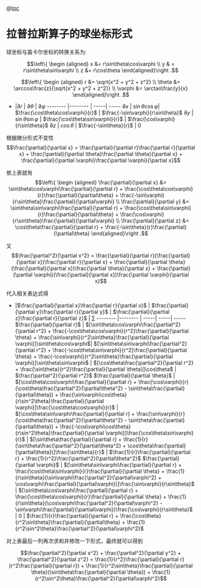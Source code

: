 @[toc](拉普拉斯算子的球坐标形式)

# 拉普拉斯算子的球坐标形式

球坐标与笛卡尔坐标的转换关系为:

$$\left\{ \begin {aligned}
x &= r\sin\theta\cos\varphi \\
y & = r\sin\theta\sin\varphi \\
z &= r\cos\theta
\end{aligned}\right .$$

$$\left\{ \begin {aligned}
r &= \sqrt{x^2 + y^2 + z^2} \\
\theta &= \arccos\frac{z}{\sqrt{x^2 + y^2 + z^2}} \\
\varphi &= \arctan\frac{y}{x}
\end{aligned}\right .$$

 -   |$\partial r$ | $\partial \theta$ | $\partial \varphi$
-------- |-------- | -----| -----
$\partial x$  | $\sin\theta\cos\varphi$| $\frac{\cos\theta\cos\varphi}{r}$ | $\frac{-\sin\varphi}{r\sin\theta}$
$\partial y$  | $\sin\theta\sin\varphi$ | $\frac{\cos\theta\sin\varphi}{r}$  | $\frac{\cos\varphi}{r\sin\theta}$
$\partial z$  | $\cos\theta$ | $\frac{-\sin\theta}{r}$ | $0$

根据微分形式不变性
$$\frac{\partial}{\partial x} = \frac{\partial}{\partial r}\frac{\partial r}{\partial x} + \frac{\partial}{\partial \theta}\frac{\partial \theta}{\partial x} + \frac{\partial}{\partial \varphi}\frac{\partial \varphi}{\partial x}$$

依上表就有
$$\left\{ \begin {aligned}
\frac{\partial}{\partial x} &= \sin\theta\cos\varphi\frac{\partial}{\partial r} + \frac{\cos\theta\cos\varphi}{r}\frac{\partial}{\partial\theta} + \frac{-\sin\varphi}{r\sin\theta}\frac{\partial}{\partial\varphi} \\
\frac{\partial}{\partial y} &= \sin\theta\sin\varphi\frac{\partial}{\partial r} + \frac{\cos\theta\sin\varphi}{r}\frac{\partial}{\partial\theta} + \frac{\cos\varphi}{r\sin\theta}\frac{\partial}{\partial\varphi} \\
\frac{\partial}{\partial z} &= \cos\theta\frac{\partial}{\partial r} + \frac{-\sin\theta}{r}\frac{\partial}{\partial\theta}
\end{aligned}\right .$$

又
$$\frac{\partial^2}{\partial x^2} = \frac{\partial}{\partial r}(\frac{\partial}{\partial x})\frac{\partial r}{\partial x} + \frac{\partial}{\partial \theta}(\frac{\partial}{\partial x})\frac{\partial \theta}{\partial x} + \frac{\partial}{\partial \varphi}(\frac{\partial}{\partial x})\frac{\partial \varphi}{\partial x}$$

代入相关表达式得

 -   |$\frac{\partial}{\partial x}\frac{\partial r}{\partial x}$ | $\frac{\partial}{\partial y}\frac{\partial r}{\partial y}$ | $\frac{\partial}{\partial z}\frac{\partial r}{\partial z}$ | $\sum$
-------- |-------- | -----| -----| -----
$\frac{\partial}{\partial r}$  | $[\sin\theta\cos\varphi\frac{\partial^2}{\partial r^2} + \frac{-\cos\theta\cos\varphi}{r^2}\frac{\partial}{\partial \theta} + \frac{\sin\varphi}{r^2\sin\theta}\frac{\partial}{\partial \varphi}]\sin\theta\cos\varphi$| $[\sin\theta\sin\varphi\frac{\partial^2}{\partial r^2} + \frac{-\cos\theta\sin\varphi}{r^2}\frac{\partial}{\partial \theta} + \frac{-\cos\varphi}{r^2\sin\theta}\frac{\partial}{\partial \varphi}]\sin\theta\sin\varphi$ | $[\cos\theta\frac{\partial^2}{\partial r^2} + \frac{\sin\theta}{r^2}\frac{\partial}{\partial \theta}]\cos\theta$ | $\frac{\partial^2}{\partial r^2}$
$\frac{\partial}{\partial \theta}$  | $[\cos\theta\cos\varphi\frac{\partial}{\partial r} + \frac{\cos\varphi}{r}(\cos\theta\frac{\partial^2}{\partial\theta^2} - \sin\theta\frac{\partial}{\partial\theta}) + \frac{\sin\varphi\cos\theta}{r\sin^2\theta}\frac{\partial}{\partial \varphi}]\frac{\cos\theta\cos\varphi}{r}$ | $[\cos\theta\sin\varphi\frac{\partial}{\partial r} + \frac{\sin\varphi}{r}(\cos\theta\frac{\partial^2}{\partial\theta^2} - \sin\theta\frac{\partial}{\partial\theta}) + \frac{-\cos\varphi\cos\theta}{r\sin^2\theta}\frac{\partial}{\partial \varphi}]\frac{\cos\theta\sin\varphi}{r}$  | $[\sin\theta\frac{\partial}{\partial r} + \frac{1}{r}(\sin\theta\frac{\partial^2}{\partial\theta^2} + \cos\theta\frac{\partial}{\partial\theta})]\frac{\sin\theta}{r}$ | $\frac{1}{r}\frac{\partial}{\partial r} + \frac{1}{r^2}\frac{\partial^2}{\partial\theta^2}$
$\frac{\partial}{\partial \varphi}$  | $[\sin\theta\sin\varphi\frac{\partial}{\partial r} + \frac{\cos\theta\sin\varphi}{r}\frac{\partial}{\partial \theta} + \frac{1}{r\sin\theta}(\sin\varphi\frac{\partial^2}{\partial\varphi^2} + \cos\varphi\frac{\partial}{\partial\varphi})]\frac{\sin\varphi}{r\sin\theta}$ | $[\sin\theta\cos\varphi\frac{\partial}{\partial r} + \frac{\cos\theta\cos\varphi}{r}\frac{\partial}{\partial \theta} + \frac{1}{r\sin\theta}(\cos\varphi\frac{\partial^2}{\partial\varphi^2} - \sin\varphi\frac{\partial}{\partial\varphi})\frac{\cos\varphi}{r\sin\theta}$ | $0$ | $\frac{1}{r}\frac{\partial}{\partial r} + \frac{\cos\theta}{r^2\sin\theta}\frac{\partial}{\partial\theta} + \frac{1}{r^2\sin^2\theta}\frac{\partial^2}{\partial\varphi^2}$

对上表最后一列再次求和并修改一下形式，最终就可以得到

$$\frac{\partial^2}{\partial x^2} + \frac{\partial^2}{\partial y^2} + \frac{\partial^2}{\partial z^2} = \frac{1}{r^2}\frac{\partial}{\partial r}(r^2\frac{\partial}{\partial r}) + \frac{1}{r^2\sin\theta}\frac{\partial}{\partial \theta}(\sin\theta\frac{\partial}{\partial \theta}) + \frac{1}{r^2\sin^2\theta}\frac{\partial^2}{\partial\varphi^2}$$